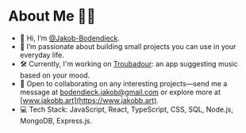 # About Me 👨‍💻

- 👋 Hi, I’m [@Jakob-Bodendieck](https://github.com/Jakob-Bodendieck).
- 👀 I’m passionate about building small projects you can use in your everyday life.
- 🛠️ Currently, I'm working on [Troubadour](https://github.com/glowinZero/troubadour): an app suggesting music based on your mood.
- 💞️ Open to collaborating on any interesting projects—send me a message at bodendieck.jakob@gmail.com or explore more at [www.jakobb.art](https://www.jakobb.art).
- 💻 Tech Stack: JavaScript, React, TypeScript, CSS, SQL, Node.js, MongoDB, Express.js.
